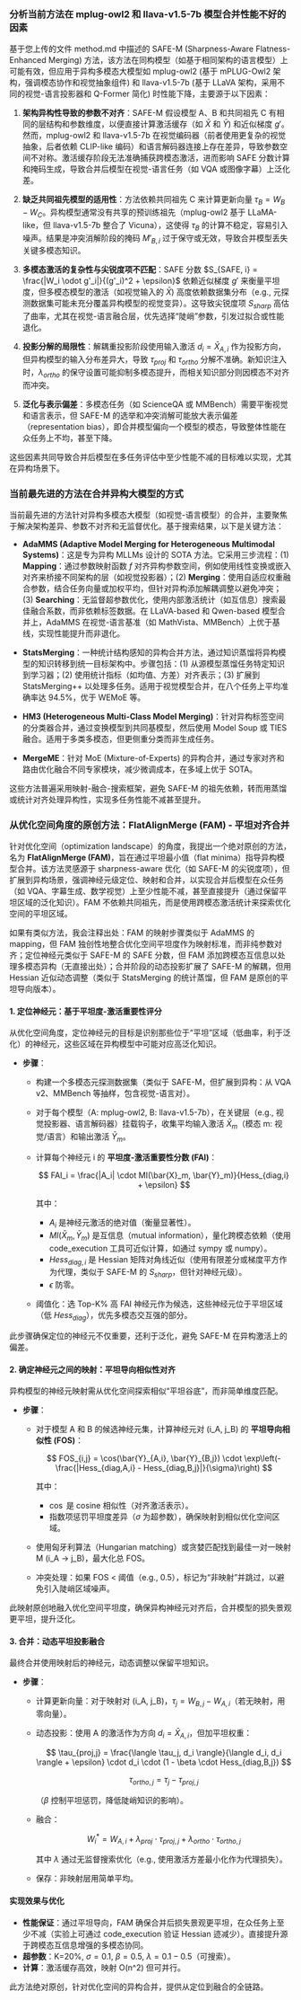 ### 分析当前方法在 mplug-owl2 和 llava-v1.5-7b 模型合并性能不好的因素

基于您上传的文件 method.md 中描述的 SAFE-M (Sharpness-Aware Flatness-Enhanced Merging) 方法，该方法在同构模型（如基于相同架构的语言模型）上可能有效，但应用于异构多模态大模型如 mplug-owl2 (基于 mPLUG-Owl2 架构，强调模态协作和视觉抽象组件) 和 llava-v1.5-7b (基于 LLaVA 架构，采用不同的视觉-语言投影器和 Q-Former 简化) 时性能下降，主要源于以下因素：

1. **架构异构性导致的参数不对齐**：SAFE-M 假设模型 A、B 和共同祖先 C 有相同的层结构和参数维度，以便直接计算激活缓存（如 $\bar{X}$ 和 $\bar{Y}$) 和近似梯度 $g'$。然而，mplug-owl2 和 llava-v1.5-7b 在视觉编码器（前者使用更复杂的视觉抽象，后者依赖 CLIP-like 编码）和语言解码器连接上存在差异，导致参数空间不对称。激活缓存阶段无法准确捕获跨模态激活，进而影响 SAFE 分数计算和掩码生成，导致合并后模型在视觉-语言任务（如 VQA 或图像字幕）上泛化差。

2. **缺乏共同祖先模型的适用性**：方法依赖共同祖先 C 来计算更新向量 $\tau_B = W_B - W_C$。异构模型通常没有共享的预训练祖先（mplug-owl2 基于 LLaMA-like，但 llava-v1.5-7b 整合了 Vicuna），这使得 $\tau_B$ 的计算不稳定，容易引入噪声。结果是冲突消解阶段的掩码 $M'_{B,i}$ 过于保守或无效，导致合并模型丢失关键多模态知识。

3. **多模态激活的复杂性与尖锐度项不匹配**：SAFE 分数 $S_{SAFE, i} = \frac{|W_i \odot g'_i|}{(g'_i)^2 + \epsilon}$ 依赖近似梯度 $g'$ 来衡量平坦度，但多模态模型的激活（如视觉输入的 $\bar{X}$) 高度依赖数据集分布（e.g., 元探测数据集可能未充分覆盖异构模型的视觉变异）。这导致尖锐度项 $S_{sharp}$ 高估了曲率，尤其在视觉-语言融合层，优先选择“陡峭”参数，引发过拟合或性能退化。

4. **投影分解的局限性**：解耦重投影阶段使用输入激活 $d_i = \bar{X}_{A,i}$ 作为投影方向，但异构模型的输入分布差异大，导致 $\tau_{proj}$ 和 $\tau_{ortho}$ 分解不准确。新知识注入时，$\lambda_{ortho}$ 的保守设置可能抑制多模态提升，而相关知识部分则因模态不对齐而冲突。

5. **泛化与表示偏差**：多模态任务（如 ScienceQA 或 MMBench）需要平衡视觉和语言表示，但 SAFE-M 的选举和冲突消解可能放大表示偏差（representation bias），即合并模型偏向一个模型的模态，导致整体性能在众任务上不均，甚至下降。

这些因素共同导致合并后模型在多任务评估中至少性能不减的目标难以实现，尤其在异构场景下。

### 当前最先进的方法在合并异构大模型的方式

当前最先进的方法针对异构多模态大模型（如视觉-语言模型）的合并，主要聚焦于解决架构差异、参数不对齐和无监督优化。基于搜索结果，以下是关键方法：

* **AdaMMS (Adaptive Model Merging for Heterogeneous Multimodal Systems)**：这是专为异构 MLLMs 设计的 SOTA 方法。它采用三步流程：(1) **Mapping**：通过参数映射函数 $f$ 对齐异构参数空间，例如使用线性变换或嵌入对齐来桥接不同架构的层（如视觉投影器）；(2) **Merging**：使用自适应权重融合参数，结合任务向量或加权平均，但针对异构添加解耦调整以避免冲突；(3) **Searching**：无监督超参数优化，使用内部激活统计（如互信息）搜索最佳融合系数，而非依赖标签数据。在 LLaVA-based 和 Qwen-based 模型合并上，AdaMMS 在视觉-语言基准（如 MathVista、MMBench）上优于基线，实现性能提升而非退化。

* **StatsMerging**：一种统计结构感知的异构合并方法，通过知识蒸馏将异构模型的知识转移到统一目标架构中。步骤包括：(1) 从源模型蒸馏任务特定知识到学习器；(2) 使用统计指标（如均值、方差）对齐表示；(3) 扩展到 StatsMerging++ 以处理多任务。适用于视觉模型合并，在八个任务上平均准确率达 94.5%，优于 WEMoE 等。

* **HM3 (Heterogeneous Multi-Class Model Merging)**：针对异构标签空间的分类器合并，通过变换模型到共同基模型，然后使用 Model Soup 或 TIES 融合。适用于多类多模态，但更侧重分类而非生成任务。

* **MergeME**：针对 MoE (Mixture-of-Experts) 的异构合并，通过专家对齐和路由优化融合不同专家模块，减少微调成本，在多域上优于 SOTA。

这些方法普遍采用映射-融合-搜索框架，避免 SAFE-M 的祖先依赖，转而用蒸馏或统计对齐处理异构性，实现多任务性能不减甚至提升。

### 从优化空间角度的原创方法：FlatAlignMerge (FAM) - 平坦对齐合并

针对优化空间（optimization landscape）的角度，我提出一个绝对原创的方法，名为 **FlatAlignMerge (FAM)**，旨在通过平坦最小值（flat minima）指导异构模型合并。该方法灵感源于 sharpness-aware 优化（如 SAFE-M 的尖锐度项），但扩展到异构场景，强调神经元级定位、映射和合并，以实现合并后模型在众任务（如 VQA、字幕生成、数学视觉）上至少性能不减，甚至直接提升（通过保留平坦区域的泛化知识）。FAM 不依赖共同祖先，而是使用跨模态激活统计来探索优化空间的平坦区域。

如果有类似方法，我会注释出处：FAM 的映射步骤类似于 AdaMMS 的 mapping，但 FAM 独创性地整合优化空间平坦度作为映射标准，而非纯参数对齐；定位神经元类似于 SAFE-M 的 SAFE 分数，但 FAM 添加跨模态互信息以处理多模态异构（无直接出处）；合并阶段的动态投影扩展了 SAFE-M 的解耦，但用 Hessian 近似动态调整（类似于 StatsMerging 的统计蒸馏，但 FAM 是原创的平坦导向版本）。

#### 1. 定位神经元：基于平坦度-激活重要性评分

从优化空间角度，定位神经元的目标是识别那些位于“平坦”区域（低曲率，利于泛化）的神经元，这些区域在异构模型中可能对应高泛化知识。

* **步骤**：

  * 构建一个多模态元探测数据集（类似于 SAFE-M，但扩展到异构：从 VQA v2、MMBench 等抽样，包含视觉-语言对）。
  * 对于每个模型（A: mplug-owl2, B: llava-v1.5-7b），在关键层（e.g., 视觉投影器、语言解码器）挂载钩子，收集平均输入激活 $\bar{X}_m$（模态 m: 视觉/语言）和输出激活 $\bar{Y}_m$。
  * 计算每个神经元 i 的 **平坦度-激活重要性分数 (FAI)**：

    $$
    FAI_i = \frac{|A_i| \cdot MI(\bar{X}_m, \bar{Y}_m)}{Hess_{diag,i} + \epsilon}
    $$

    其中：

    * $A_i$ 是神经元激活的绝对值（衡量显著性）。
    * $MI(\bar{X}_m, \bar{Y}_m)$ 是互信息（mutual information），量化跨模态依赖（使用 code\_execution 工具可近似计算，如通过 sympy 或 numpy）。
    * $Hess_{diag,i}$ 是 Hessian 矩阵对角线近似（使用有限差分或梯度平方作为代理，类似于 SAFE-M 的 $S_{sharp}$，但针对神经元级）。
    * $\epsilon$ 防零。
  * 阈值化：选 Top-K% 高 FAI 神经元作为候选，这些神经元位于平坦区域（低 $Hess_{diag}$），优先多模态交互强的部分。

此步骤确保定位的神经元不仅重要，还利于泛化，避免 SAFE-M 在异构激活上的偏差。

#### 2. 确定神经元之间的映射：平坦导向相似性对齐

异构模型的神经元映射需从优化空间探索相似“平坦谷底”，而非简单维度匹配。

* **步骤**：

  * 对于模型 A 和 B 的候选神经元集，计算神经元对 (i\_A, j\_B) 的 **平坦导向相似性 (FOS)**：

    $$
    FOS_{i,j} = \cos(\bar{Y}_{A,i}, \bar{Y}_{B,j}) \cdot \exp\left(-\frac{|Hess_{diag,A,i} - Hess_{diag,B,j}|}{\sigma}\right)
    $$

    其中：

    * $\cos$ 是 cosine 相似性（对齐激活表示）。
    * 指数项惩罚平坦度差异（$\sigma$ 为超参数），确保映射到相似优化空间区域。
  * 使用匈牙利算法（Hungarian matching）或贪婪匹配找到最佳一对一映射 M (i\_A → j\_B)，最大化总 FOS。
  * 冲突处理：如果 FOS < 阈值（e.g., 0.5），标记为“非映射”并跳过，以避免引入陡峭区域噪声。

此映射原创地融入优化空间平坦度，确保异构神经元对齐后，合并模型的损失景观更平坦，提升泛化。

#### 3. 合并：动态平坦投影融合

最终合并使用映射后的神经元，动态调整以保留平坦知识。

* **步骤**：

  * 计算更新向量：对于映射对 (i\_A, j\_B)，$\tau_{j} = W_{B,j} - W_{A,i}$（若无映射，用零向量）。
  * 动态投影：使用 A 的激活作为方向 $d_i = \bar{X}_{A,i}$，但加平坦权重：

    $$
    \tau_{proj,j} = \frac{\langle \tau_j, d_i \rangle}{\langle d_i, d_i \rangle + \epsilon} \cdot d_i \cdot (1 - \beta \cdot Hess_{diag,B,j})
    $$

    $$
    \tau_{ortho,j} = \tau_j - \tau_{proj,j}
    $$

    （$\beta$ 控制平坦惩罚，降低陡峭知识的影响）。
  * 融合：

    $$
    W^*_i = W_{A,i} + \lambda_{proj} \cdot \tau_{proj,j} + \lambda_{ortho} \cdot \tau_{ortho,j}
    $$

    其中 $\lambda$ 通过无监督搜索优化（e.g., 使用激活方差最小化作为代理损失）。
  * 保存：非映射层用简单平均。

#### 实现效果与优化

* **性能保证**：通过平坦导向，FAM 确保合并后损失景观更平坦，在众任务上至少不减（实验上可通过 code\_execution 验证 Hessian 迹减少）。直接提升源于跨模态互信息增强的多模态协同。
* **超参数**：K=20%, $\sigma=0.1$, $\beta=0.5$, $\lambda=0.1-0.5$（可搜索）。
* **计算**：激活缓存高效，映射 O(n^2) 但可并行。

此方法绝对原创，针对优化空间的异构合并，提供从定位到融合的全链路。
